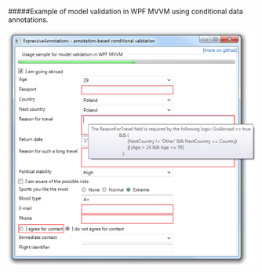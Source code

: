 ﻿#####Example of model validation in WPF MVVM using conditional data annotations.

<img src="screenshot.png" />
